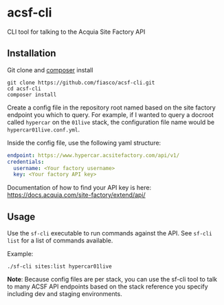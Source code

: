 # acsf-cli
CLI tool for talking to the Acquia Site Factory API

## Installation

Git clone and [composer](https://getcomposer.org/) install

```
git clone https://github.com/fiasco/acsf-cli.git
cd acsf-cli
composer install
```

Create a config file in the repository root named based on the site factory endpoint you which to query. For example, if I wanted to query a docroot called `hypercar` on the `01live` stack, the configuration file name would be `hypercar01live.conf.yml`.

Inside the config file, use the following yaml structure:

```yaml
endpoint: https://www.hypercar.acsitefactory.com/api/v1/
credentials:
  username: <Your factory username>
  key: <Your factory API key>
```
Documentation of how to find your API key is here: https://docs.acquia.com/site-factory/extend/api/


## Usage

Use the `sf-cli` executable to run commands against the API. See `sf-cli list` for a list of commands available.

Example:

```
./sf-cli sites:list hypercar01live
```

**Note**: Because config files are per stack, you can use the sf-cli tool to talk to many ACSF API endpoints based on the stack reference you specify including dev and staging environments.
